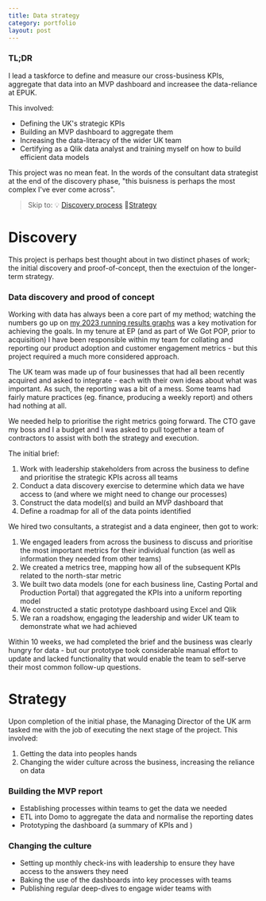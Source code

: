 ```yaml
---
title: Data strategy
category: portfolio
layout: post
---
```


### TL;DR
I lead a taskforce to define and measure our cross-business KPIs, aggregate that data into an MVP dashboard and increasee the data-reliance at EPUK. 

This involved: 
* Defining the UK's strategic KPIs
* Building an MVP dashboard to aggregate them
* Increasing the data-literacy of the wider UK team
* Certifying as a Qlik data analyst and training myself on how to build efficient data models

This project was no mean feat. In the words of the consultant data strategist at the end of the discovery phase, "this buisness is perhaps the most complex I've ever come across".

> Skip to:
> 💡 [Discovery process](#discovery)
> 🎯[Strategy](#strategy)
<!-- > 📈 [Results](#summary-and-reflections) -->

# Discovery
This project is perhaps best thought about in two distinct phases of work; the initial discovery and proof-of-concept, then the exectuion of the longer-term strategy.

### Data discovery and prood of concept
Working with data has always been a core part of my method; watching the numbers go up on [my 2023 running results graphs]({{site.baseurl}}/running-2023) was a key motivation for achieving the goals. In my tenure at EP (and as part of We Got POP, prior to acquisition) I have been responsible within my team for collating and reporting our product adoption and customer engagement metrics - but this project required a much more considered approach. 

The UK team was made up of four businesses that had all been recently acquired and asked to integrate - each with their own ideas about what was important. As such, the reporting was a bit of a mess. Some teams had fairly mature practices (eg. finance, producing a weekly report) and others had nothing at all. 

We needed help to prioritise the right metrics going forward. The CTO gave my boss and I a budget and I was asked to pull together a team of contractors to assist with both the strategy and execution. 

The initial brief: 

1. Work with leadership stakeholders from across the business to define and prioritise the strategic KPIs across all teams
2. Conduct a data discovery exercise to determine which data we have access to (and where we might need to change our processes)
3. Construct the data model(s) and build an MVP dashboard that 
4. Define a roadmap for all of the data points identified

We hired two consultants, a strategist and a data engineer, then got to work: 

1. We engaged leaders from across the business to discuss and prioritise the most important metrics for their individual function (as well as information they needed from other teams)
2. We created a metrics tree, mapping how all of the subsequent KPIs related to the north-star metric
3. We built two data models (one for each business line, Casting Portal and Production Portal) that aggregated the KPIs into a uniform reporting model
4. We constructed a static prototype dashboard using Excel and Qlik
5. We ran a roadshow, engaging the leadership and wider UK team to demonstrate what we had achieved

Within 10 weeks, we had completed the brief and the business was clearly hungry for data - but our prototype took considerable manual effort to update and lacked functionality that would enable the team to self-serve their most common follow-up questions. 

# Strategy
Upon completion of the initial phase, the Managing Director of the UK arm tasked me with the job of executing the next stage of the project. This involved: 

1. Getting the data into peoples hands
2. Changing the wider culture across the business, increasing the reliance on data

### Building the MVP report
* Establishing processes within teams to get the data we needed
* ETL into Domo to aggregate the data and normalise the reporting dates
* Prototyping the dashboard (a summary of KPIs and )

### Changing the culture
* Setting up monthly check-ins with leadership to ensure they have access to the answers they need
* Baking the use of the dashboards into key processes with teams
* Publishing regular deep-dives to engage wider teams with 

<!-- # Summary and reflections -->


